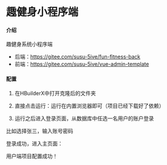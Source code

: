 # 趣健身小程序端

#### 介绍
趣健身系统小程序端

- 后端：https://gitee.com/susu-5ive/fun-fitness-back
- 前端：https://gitee.com/susu-5ive/vue-admin-template

#### 配置

1. 在HBuilderX中打开克隆后的文件夹
2. 直接点击运行：运行在内置浏览器即可（项目已经下载好了依赖）

3. 运行之后进入登录页面，从数据库中任选一名用户的账户登录

 
比如选择张三，输入账号密码
 
登录成功，进入主页面：
 
用户端项目配置成功！



